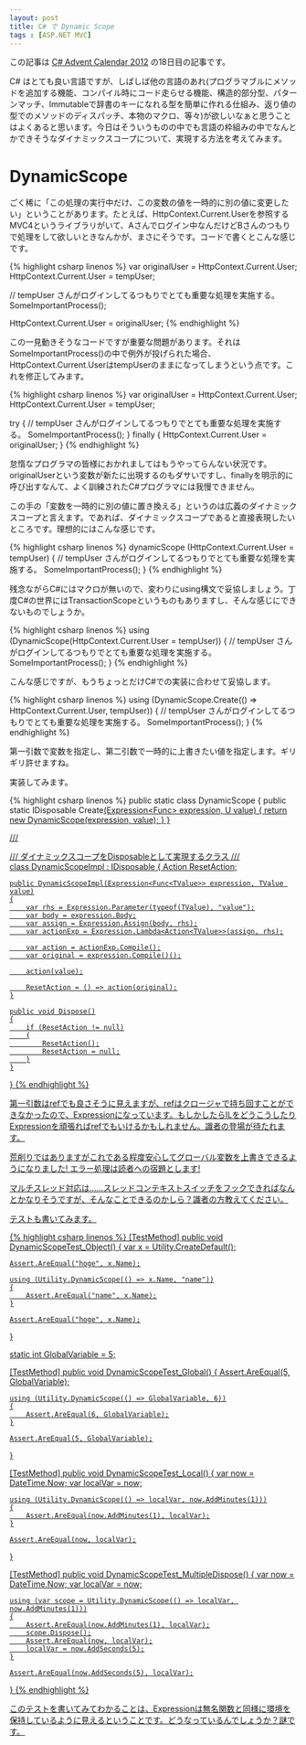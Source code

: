 ```yaml
---
layout: post
title: C# で Dynamic Scope
tags : [ASP.NET MVC]
---
```


この記事は [C# Advent Calendar 2012](http://atnd.org/events/33905) の18日目の記事です。

C# はとても良い言語ですが、しばしば他の言語のあれ(プログラマブルにメソッドを追加する機能、コンパイル時にコード走らせる機能、構造的部分型、パターンマッチ、Immutableで辞書のキーになれる型を簡単に作れる仕組み、返り値の型でのメソッドのディスパッチ、本物のマクロ、等々)が欲しいなぁと思うことはよくあると思います。今日はそういうものの中でも言語の枠組みの中でなんとかできそうなダイナミックスコープについて、実現する方法を考えてみます。

DynamicScope
===========


ごく稀に「この処理の実行中だけ、この変数の値を一時的に別の値に変更したい」ということがあります。たとえば、HttpContext.Current.Userを参照するMVC4というライブラリがいて、Aさんでログイン中なんだけどBさんのつもりで処理をして欲しいときなんかが、まさにそうです。コードで書くとこんな感じです。

{% highlight csharp linenos %}
var originalUser = HttpContext.Current.User;
HttpContext.Current.User = tempUser;

// tempUser さんがログインしてるつもりでとても重要な処理を実施する。
SomeImportantProcess();

HttpContext.Current.User = originalUser;
{% endhighlight %}

この一見動きそうなコードですが重要な問題があります。それはSomeImportantProcess()の中で例外が投げられた場合、HttpContext.Current.UserはtempUserのままになってしまうという点です。これを修正してみます。

{% highlight csharp linenos %}
var originalUser = HttpContext.Current.User;
HttpContext.Current.User = tempUser;

try
{
  // tempUser さんがログインしてるつもりでとても重要な処理を実施する。
  SomeImportantProcess();
}
finally
{
  HttpContext.Current.User = originalUser;
}
{% endhighlight %}

怠惰なプログラマの皆様におかれましてはもうやってらんない状況です。originalUserという変数が新たに出現するのもダサいですし、finallyを明示的に呼び出すなんて、よく訓練されたC#プログラマには我慢できません。

この手の「変数を一時的に別の値に置き換える」というのは広義のダイナミックスコープと言えます。であれば、ダイナミックスコープであると直接表現したいところです。理想的にはこんな感じです。

{% highlight csharp linenos %}
dynamicScope (HttpContext.Current.User = tempUser)
{
  // tempUser さんがログインしてるつもりでとても重要な処理を実施する。
  SomeImportantProcess();
}
{% endhighlight %}

残念ながらC#にはマクロが無いので、変わりにusing構文で妥協しましょう。丁度C#の世界にはTransactionScopeというものもありますし、そんな感じにできないものでしょうか。

{% highlight csharp linenos %}
using (DynamicScope(HttpContext.Current.User = tempUser))
{
  // tempUser さんがログインしてるつもりでとても重要な処理を実施する。
  SomeImportantProcess();
}
{% endhighlight %}

こんな感じですが、もうちょっとだけC#での実装に合わせて妥協します。

{% highlight csharp linenos %}
using (DynamicScope.Create(() => HttpContext.Current.User, tempUser))
{
  // tempUser さんがログインしてるつもりでとても重要な処理を実施する。
  SomeImportantProcess();
}
{% endhighlight %}

第一引数で変数を指定し、第二引数で一時的に上書きたい値を指定します。ギリギリ許せますね。

実装してみます。

{% highlight csharp linenos %}
public static class DynamicScope
{
    public static IDisposable Create<U>(Expression<Func<U>> expression, U value)
    {
        return new DynamicScope<U>(expression, value);
    }
}

/// <summary>
/// ダイナミックスコープをDisposableとして実現するクラス
/// </summary>
class DynamicScopeImpl<TValue> : IDisposable
{
    Action ResetAction;

    public DynamicScopeImpl(Expression<Func<TValue>> expression, TValue value)
    {
        var rhs = Expression.Parameter(typeof(TValue), "value");
        var body = expression.Body;
        var assign = Expression.Assign(body, rhs);
        var actionExp = Expression.Lambda<Action<TValue>>(assign, rhs);

        var action = actionExp.Compile();
        var original = expression.Compile()();

        action(value);

        ResetAction = () => action(original);
    }

    public void Dispose()
    {
        if (ResetAction != null)
        {
            ResetAction();
            ResetAction = null;
        }
    }
}
{% endhighlight %}

第一引数はrefでも良さそうに見えますが、refはクロージャで持ち回すことができなかったので、Expressionになっています。もしかしたらILをどうこうしたりExpressionを頑張ればrefでもいけるかもしれません。識者の登場が待たれます。

荒削りではありますがこれである程度安心してグローバル変数を上書きできるようになりました! エラー処理は読者への宿題とします!

マルチスレッド対応は……スレッドコンテキストスイッチをフックできればなんとかなりそうですが、そんなことできるのかしら？識者の方教えてください。

テストも書いてみます。

{% highlight csharp linenos %}
[TestMethod]
public void DynamicScopeTest_Object()
{
    var x = Utility.CreateDefault<DefaultTestClass>();

    Assert.AreEqual("hoge", x.Name);

    using (Utility.DynamicScope(() => x.Name, "name"))
    {
        Assert.AreEqual("name", x.Name);
    }

    Assert.AreEqual("hoge", x.Name);
}

static int GlobalVariable = 5;

[TestMethod]
public void DynamicScopeTest_Global()
{
    Assert.AreEqual(5, GlobalVariable);

    using (Utility.DynamicScope(() => GlobalVariable, 6))
    {
        Assert.AreEqual(6, GlobalVariable);
    }

    Assert.AreEqual(5, GlobalVariable);
}

[TestMethod]
public void DynamicScopeTest_Local()
{
    var now = DateTime.Now;
    var localVar = now;

    using (Utility.DynamicScope(() => localVar, now.AddMinutes(1)))
    {
        Assert.AreEqual(now.AddMinutes(1), localVar);
    }

    Assert.AreEqual(now, localVar);
}

[TestMethod]
public void DynamicScopeTest_MultipleDispose()
{
    var now = DateTime.Now;
    var localVar = now;

    using (var scope = Utility.DynamicScope(() => localVar, now.AddMinutes(1)))
    {
        Assert.AreEqual(now.AddMinutes(1), localVar);
        scope.Dispose();
        Assert.AreEqual(now, localVar);
        localVar = now.AddSeconds(5);
    }

    Assert.AreEqual(now.AddSeconds(5), localVar);
}
{% endhighlight %}

このテストを書いてみてわかることは、Expressionは無名関数と同様に環境を保持しているように見えるということです。どうなっているんでしょうか？謎です。
